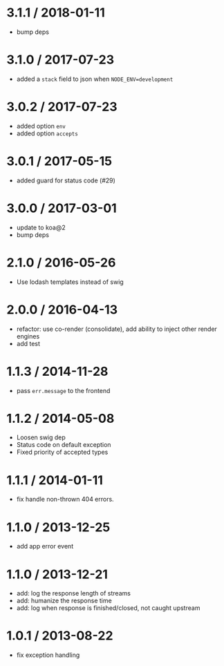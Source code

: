 
3.1.1 / 2018-01-11
==================

  * bump deps

3.1.0 / 2017-07-23
==================

  * added a `stack` field to json when `NODE_ENV=development`

3.0.2 / 2017-07-23
==================

  * added option `env`
  * added option `accepts`

3.0.1 / 2017-05-15
==================

  * added guard for status code (#29)

3.0.0 / 2017-03-01
==================

  * update to koa@2
  * bump deps

2.1.0 / 2016-05-26
==================

  * Use lodash templates instead of swig

2.0.0 / 2016-04-13
==================

  * refactor: use co-render (consolidate), add ability to inject other render engines
  * add test

1.1.3 / 2014-11-28
==================

  * pass `err.message` to the frontend

1.1.2 / 2014-05-08
==================

  * Loosen swig dep
  * Status code on default exception
  * Fixed priority of accepted types

1.1.1 / 2014-01-11
==================

 * fix handle non-thrown 404 errors.

1.1.0 / 2013-12-25
==================

 * add app error event

1.1.0 / 2013-12-21
==================

 * add: log the response length of streams
 * add: humanize the response time
 * add: log when response is finished/closed, not caught upstream

1.0.1 / 2013-08-22
==================

 * fix exception handling
